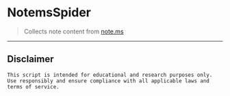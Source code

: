 # NotemsSpider

> Collects note content from [note.ms](https://note.ms)

---

## Disclaimer

```
This script is intended for educational and research purposes only. Use responsibly and ensure compliance with all applicable laws and terms of service.
```
